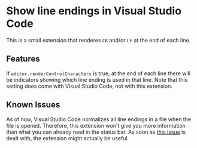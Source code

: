 # Show line endings in Visual Studio Code

This is a small extension that renderes `CR` and/or `LF` at the end of each line.

## Features

If `editor.renderControlCharacters` is true, at the end of each line there will be indicators showing which line ending is used in that line.
Note that this setting does come with Visual Studio Code, not with this extension.

## Known Issues

As of now, Visual Studio Code normalizes all line endings in a file when the file is opened.
Therefore, this extension won't give you more information than what you can already read in the status bar.
As soon as [this issue](https://github.com/Microsoft/vscode/issues/127) is dealt with, the extension might actually be useful.
